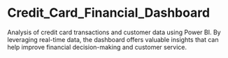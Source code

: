 # Credit_Card_Financial_Dashboard
Analysis of credit card transactions and customer data using Power BI. By leveraging real-time data, the dashboard offers valuable insights that can help improve financial decision-making and customer service.

